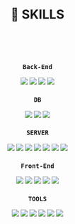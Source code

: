 
<div align=center><h1>🌱 SKILLS</h1></div>
<br><br><br>


<div align=center>

 ### **`Back-End`**
<img src="https://img.shields.io/badge/java-007396?style=for-the-badge&logo=java&logoColor=white">
<img src="https://img.shields.io/badge/SpringBoot-6DB33F?style=for-the-badge&logo=SpringBoot&logoColor=black"> 
 <img src="https://img.shields.io/badge/JSP-09A3D5?style=for-the-badge&logo=JSP&logoColor=white">
 <img src="https://img.shields.io/badge/JST-009287?style=for-the-badge&logo=JST&logoColor=white">
 <br>



  ### **`DB`**
 <img src="https://img.shields.io/badge/MySQL-4479A1?style=for-the-badge&logo=MySQL&logoColor=white">
 <img src="https://img.shields.io/badge/MyBatis-4169E1?style=for-the-badge&logo=MyBatis&logoColor=white">
 <img src="https://img.shields.io/badge/JPA-F0047F?style=for-the-badge&logo=JPA&logoColor=white">
 <br>
 


### **`SERVER`**
<img src="https://img.shields.io/badge/Apache Tomcat-F8DC75?style=for-the-badge&logo=Apache Tomcat&logoColor=black">
 <img src="https://img.shields.io/badge/Amazon AWS-232F3E?style=for-the-badge&logo=Amazon AWS&logoColor=white">
<img src="https://img.shields.io/badge/Linux-FCC624?style=for-the-badge&logo=Linux&logoColor=black">
<img src="https://img.shields.io/badge/amazons3-569A31?style=for-the-badge&logo=Linux&logoColor=black">
<img src="https://img.shields.io/badge/amazonec2-FF9900?style=for-the-badge&logo=Linux&logoColor=black">
<img src="https://img.shields.io/badge/amazonrds-527FFF?style=for-the-badge&logo=Linux&logoColor=black">
<img src="https://img.shields.io/badge/githubactions-2088FF?style=for-the-badge&logo=Linux&logoColor=black">
<br>




### **`Front-End`**
<img src="https://img.shields.io/badge/jQuery-0769AD?style=for-the-badge&logo=jQuery&logoColor=white">
<img src="https://img.shields.io/badge/JavaScript-F7DF1E?style=for-the-badge&logo=JavaScript&logoColor=black">
<img src="https://img.shields.io/badge/HTML5-E34F26?style=for-the-badge&logo=HTML5&logoColor=white">
<img src="https://img.shields.io/badge/CSS3-1572B6?style=for-the-badge&logo=CSS3&logoColor=white">
<img src="https://img.shields.io/badge/Bootstrap-7952B3?style=for-the-badge&logo=Bootstrap&logoColor=white">
 <br>




### **`TOOLS`**
<img src="https://img.shields.io/badge/Eclipse IDE-2C2255?style=for-the-badge&logo=Eclipse IDE&logoColor=black">
<img src="https://img.shields.io/badge/SpringToolSuit4-6DB33F?style=for-the-badge&logo=SpringToolSuit4&logoColor=black">
<img src="https://img.shields.io/badge/SourceTree-0052CC?style=for-the-badge&logo=SourceTree&logoColor=black">
<img src="https://img.shields.io/badge/Visual Studio Code-007ACC?style=for-the-badge&logo=Visual Studio Code&logoColor=black">
<img src="https://img.shields.io/badge/GitHub-181717?style=for-the-badge&logo=GitHub&logoColor=white">
<img src="https://img.shields.io/badge/intellijidea-000000?style=for-the-badge&logo=GitHub&logoColor=white">





</div>
<br><br><br><br><br><br><br><br><br>
